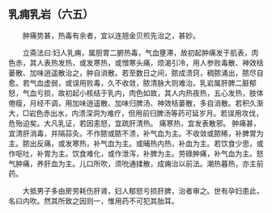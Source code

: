 ## 乳痈乳岩（六五）


&emsp;&emsp;肿痛势甚，热毒有余者，宜以连翘金贝煎先治之，甚妙。

&emsp;&emsp;立斋法曰∶妇人乳痈，属胆胃二腑热毒，气血壅滞，故初起肿痛发于肌表，肉色赤，其人表热发热，或发寒热，或憎寒头痛，烦渴引冷，用人参败毒散、神效栝蒌散、加味逍遥散治之，肿自消散。若至数日之间，脓成溃窍，稠脓涌出，脓尽自愈。若气血虚弱，或误用败毒，久不收敛，脓清脉大则难治。乳岩属肝脾二脏郁怒，气血亏损，故初起小核结于乳内，肉色如故，其人内热夜热，五心发热，肢体倦瘦，月经不调，用加味逍遥散、加味归脾汤、神效栝蒌散，多自消散。若积久渐大，□岩色赤出水，内溃深洞为难疗，但用前归脾汤等药可延岁月。若误用攻伐，危殆迫矣。大凡乳证，若因恚怒，宜疏肝清热。 痛寒热，宜发表散邪。 肿痛甚，宜清肝消毒，并隔蒜灸。不作脓或脓不溃，补气血为主。不收敛或脓稀，补脾胃为主。脓出反痛，或发寒热，补气血为主。或晡热内热，补血为主。若饮食少思，或作呕吐，补胃为主。饮食难化，或作泄泻，补脾为主。劳碌肿痛，补气血为主。怒气肿痛，养肝血为主。儿口所吹，须吮通揉散，成痈治以前法。潮热暮热，亦主前药。

&emsp;&emsp;大抵男子多由房劳耗伤肝肾，妇人郁怒亏损肝脾，治者审之。世有孕妇患此，名曰内吹。然其所致之因则一，惟用药不可犯其胎耳。

